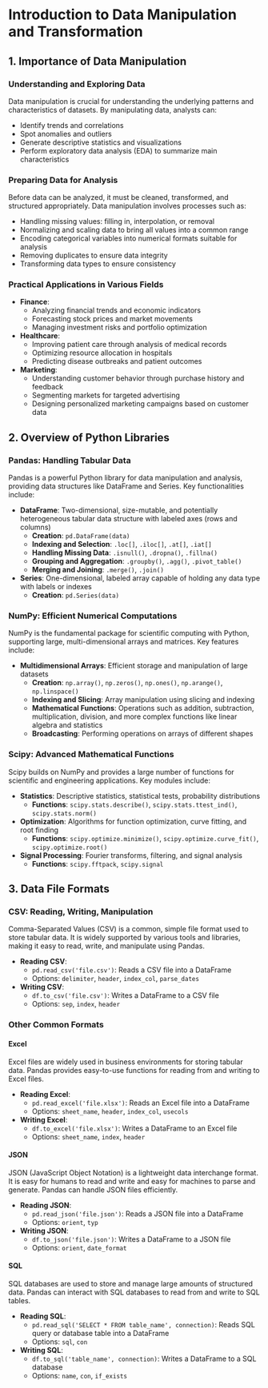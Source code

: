 # Introduction to Data Manipulation and Transformation

## 1. Importance of Data Manipulation

### Understanding and Exploring Data
Data manipulation is crucial for understanding the underlying patterns and characteristics of datasets. By manipulating data, analysts can:
- Identify trends and correlations
- Spot anomalies and outliers
- Generate descriptive statistics and visualizations
- Perform exploratory data analysis (EDA) to summarize main characteristics

### Preparing Data for Analysis
Before data can be analyzed, it must be cleaned, transformed, and structured appropriately. Data manipulation involves processes such as:
- Handling missing values: filling in, interpolation, or removal
- Normalizing and scaling data to bring all values into a common range
- Encoding categorical variables into numerical formats suitable for analysis
- Removing duplicates to ensure data integrity
- Transforming data types to ensure consistency

### Practical Applications in Various Fields
- **Finance**: 
  - Analyzing financial trends and economic indicators
  - Forecasting stock prices and market movements
  - Managing investment risks and portfolio optimization
- **Healthcare**: 
  - Improving patient care through analysis of medical records
  - Optimizing resource allocation in hospitals
  - Predicting disease outbreaks and patient outcomes
- **Marketing**: 
  - Understanding customer behavior through purchase history and feedback
  - Segmenting markets for targeted advertising
  - Designing personalized marketing campaigns based on customer data

## 2. Overview of Python Libraries

### Pandas: Handling Tabular Data
Pandas is a powerful Python library for data manipulation and analysis, providing data structures like DataFrame and Series. Key functionalities include:
- **DataFrame**: Two-dimensional, size-mutable, and potentially heterogeneous tabular data structure with labeled axes (rows and columns)
  - **Creation**: `pd.DataFrame(data)`
  - **Indexing and Selection**: `.loc[]`, `.iloc[]`, `.at[]`, `.iat[]`
  - **Handling Missing Data**: `.isnull()`, `.dropna()`, `.fillna()`
  - **Grouping and Aggregation**: `.groupby()`, `.agg()`, `.pivot_table()`
  - **Merging and Joining**: `.merge()`, `.join()`
- **Series**: One-dimensional, labeled array capable of holding any data type with labels or indexes
  - **Creation**: `pd.Series(data)`

### NumPy: Efficient Numerical Computations
NumPy is the fundamental package for scientific computing with Python, supporting large, multi-dimensional arrays and matrices. Key features include:
- **Multidimensional Arrays**: Efficient storage and manipulation of large datasets
  - **Creation**: `np.array()`, `np.zeros()`, `np.ones()`, `np.arange()`, `np.linspace()`
  - **Indexing and Slicing**: Array manipulation using slicing and indexing
  - **Mathematical Functions**: Operations such as addition, subtraction, multiplication, division, and more complex functions like linear algebra and statistics
  - **Broadcasting**: Performing operations on arrays of different shapes

### Scipy: Advanced Mathematical Functions
Scipy builds on NumPy and provides a large number of functions for scientific and engineering applications. Key modules include:
- **Statistics**: Descriptive statistics, statistical tests, probability distributions
  - **Functions**: `scipy.stats.describe()`, `scipy.stats.ttest_ind()`, `scipy.stats.norm()`
- **Optimization**: Algorithms for function optimization, curve fitting, and root finding
  - **Functions**: `scipy.optimize.minimize()`, `scipy.optimize.curve_fit()`, `scipy.optimize.root()`
- **Signal Processing**: Fourier transforms, filtering, and signal analysis
  - **Functions**: `scipy.fftpack`, `scipy.signal`

## 3. Data File Formats

### CSV: Reading, Writing, Manipulation
Comma-Separated Values (CSV) is a common, simple file format used to store tabular data. It is widely supported by various tools and libraries, making it easy to read, write, and manipulate using Pandas.
- **Reading CSV**: 
  - `pd.read_csv('file.csv')`: Reads a CSV file into a DataFrame
  - Options: `delimiter`, `header`, `index_col`, `parse_dates`
- **Writing CSV**: 
  - `df.to_csv('file.csv')`: Writes a DataFrame to a CSV file
  - Options: `sep`, `index`, `header`

### Other Common Formats

#### Excel
Excel files are widely used in business environments for storing tabular data. Pandas provides easy-to-use functions for reading from and writing to Excel files.
- **Reading Excel**: 
  - `pd.read_excel('file.xlsx')`: Reads an Excel file into a DataFrame
  - Options: `sheet_name`, `header`, `index_col`, `usecols`
- **Writing Excel**: 
  - `df.to_excel('file.xlsx')`: Writes a DataFrame to an Excel file
  - Options: `sheet_name`, `index`, `header`

#### JSON
JSON (JavaScript Object Notation) is a lightweight data interchange format. It is easy for humans to read and write and easy for machines to parse and generate. Pandas can handle JSON files efficiently.
- **Reading JSON**: 
  - `pd.read_json('file.json')`: Reads a JSON file into a DataFrame
  - Options: `orient`, `typ`
- **Writing JSON**: 
  - `df.to_json('file.json')`: Writes a DataFrame to a JSON file
  - Options: `orient`, `date_format`

#### SQL
SQL databases are used to store and manage large amounts of structured data. Pandas can interact with SQL databases to read from and write to SQL tables.
- **Reading SQL**: 
  - `pd.read_sql('SELECT * FROM table_name', connection)`: Reads SQL query or database table into a DataFrame
  - Options: `sql`, `con`
- **Writing SQL**: 
  - `df.to_sql('table_name', connection)`: Writes a DataFrame to a SQL database
  - Options: `name`, `con`, `if_exists`
